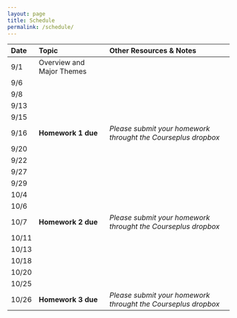 ```yaml
---
layout: page
title: Schedule 
permalink: /schedule/
---
```


| Date | Topic | Other Resources & Notes |
|:--- |:--- |:--- |
9/1 | Overview and Major Themes | |
9/6 | | |
9/8 | | |
9/13 | | |
9/15 | | |
9/16 | **Homework 1 due** | *Please submit your homework throught the Courseplus dropbox* |
9/20 | | |
9/22 | | |
9/27 | | |
9/29 | | |
10/4 | | |
10/6 | | |
10/7 | **Homework 2 due** | *Please submit your homework throught the Courseplus dropbox* |
10/11 | | |
10/13 | | |
10/18 | | |
10/20 | | |
10/25 | | |
10/26 | **Homework 3 due** | *Please submit your homework throught the Courseplus dropbox* |
